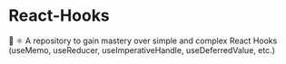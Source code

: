 # React-Hooks
👋 ⚛️ A repository to gain mastery over simple and complex React Hooks (useMemo, useReducer, useImperativeHandle, useDeferredValue, etc.)
